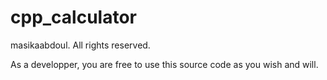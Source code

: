 # cpp_calculator

masikaabdoul. All rights reserved.

As a developper, you are free to use this source code as you wish and will.
